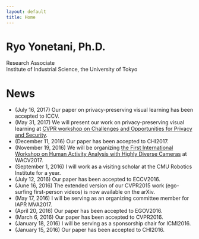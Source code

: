 ```yaml
---
layout: default
title: Home
---
```


# Ryo Yonetani, Ph.D.
Research Associate  
Institute of Industrial Science, the University of Tokyo

# News
- (July 16, 2017) Our paper on privacy-preserving visual learning has been accepted to ICCV.
- (May 31, 2017) We will present our work on privacy-preserving visual learning at [CVPR workshop on Challenges and Opportunities for Privacy and Security](http://vision.soic.indiana.edu/bright-and-dark-workshop-2017/cvpr2017.html).
- (December 11, 2016) Our paper has been accepted to CHI2017.
- (November 19, 2016) We will be organizing [the First International Workshop on Human Activity Analysis with Highly Diverse Cameras](http://printeps.org/HDC2017/) at WACV2017.
- (September 1, 2016) I will work as a visiting scholar at the CMU Robotics Institute for a year.
- (July 12, 2016) Our paper has been accepted to ECCV2016.
- (June 16, 2016) The extended version of our CVPR2015 work (ego-surfing first-person videos) is now available on the arXiv.
- (May 17, 2016) I will be serving as an organizing committee member for IAPR MVA2017.
- (April 20, 2016) Our paper has been accepted to EGOV2016.
- (March 6, 2016) Our paper has been accepted to CVPR2016.
- (January 18, 2016) I will be serving as a sponsorship chair for ICMI2016.
- (January 15, 2016) Our paper has been accepted to CHI2016.
